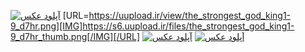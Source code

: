 <a href="https://uupload.ir/view/the_strongest_god_king1-9_d7hr.png" target="_blank"><img src="https://s6.uupload.ir/files/the_strongest_god_king1-9_d7hr_thumb.png" border="0" alt="آپلود عکس" /></a>
[URL=https://uupload.ir/view/the_strongest_god_king1-9_d7hr.png][IMG]https://s6.uupload.ir/files/the_strongest_god_king1-9_d7hr_thumb.png[/IMG][/URL]
<a href="https://uupload.ir/" target="_blank"><img src="https://s6.uupload.ir/files/the_strongest_god_king1-9_d7hr.png" border="0" alt="آپلود عکس" /></a>
<a href="https://uupload.ir/view/the_strongest_god_king1-9_d7hr.png" target="_blank"><img src="https://s6.uupload.ir/files/the_strongest_god_king1-9_d7hr_thumb.png" border="0" alt="آپلود عکس" /></a>
